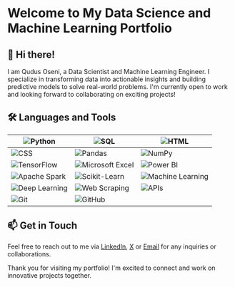 # Welcome to My Data Science and Machine Learning Portfolio

## 👋 Hi there!
I am Qudus Oseni, a Data Scientist and Machine Learning Engineer. I specialize in transforming data into actionable insights and building predictive models to solve real-world problems. I'm currently open to work and looking forward to collaborating on exciting projects!

## 🛠️ Languages and Tools

|![Python](https://img.shields.io/badge/Python-3776AB?style=flat&logo=python&logoColor=white) |![SQL](https://img.shields.io/badge/SQL-4479A1?style=flat&logo=postgresql&logoColor=white) |![HTML](https://img.shields.io/badge/HTML-E34F26?style=flat&logo=html5&logoColor=white) |
|---|---|---|
| ![CSS](https://img.shields.io/badge/CSS-1572B6?style=flat&logo=css3&logoColor=white) | ![Pandas](https://img.shields.io/badge/Pandas-150458?style=flat&logo=pandas&logoColor=white) | ![NumPy](https://img.shields.io/badge/NumPy-013243?style=flat&logo=numpy&logoColor=white) |
| ![TensorFlow](https://img.shields.io/badge/TensorFlow-FF6F00?style=flat&logo=tensorflow&logoColor=white) | ![Microsoft Excel](https://img.shields.io/badge/Microsoft%20Excel-217346?style=flat&logo=microsoftexcel&logoColor=white) | ![Power BI](https://img.shields.io/badge/Power%20BI-F2C811?style=flat&logo=power-bi&logoColor=white) |
| ![Apache Spark](https://img.shields.io/badge/Apache%20Spark-E25A1C?style=flat&logo=apachespark&logoColor=white) | ![Scikit-Learn](https://img.shields.io/badge/Scikit--Learn-F7931E?style=flat&logo=scikitlearn&logoColor=white) | ![Machine Learning](https://img.shields.io/badge/Machine%20Learning-FF6F00?style=flat) |
| ![Deep Learning](https://img.shields.io/badge/Deep%20Learning-00599C?style=flat&logo=deepmind&logoColor=white) | ![Web Scraping](https://img.shields.io/badge/Web%20Scraping-FF6F00?style=flat) | ![APIs](https://img.shields.io/badge/APIs-00599C?style=flat&logo=apigee&logoColor=white) |
| ![Git](https://img.shields.io/badge/Git-F05032?style=flat&logo=git&logoColor=white) | ![GitHub](https://img.shields.io/badge/GitHub-181717?style=flat&logo=github&logoColor=white) |  |

## 📫 Get in Touch
Feel free to reach out to me via [LinkedIn](www.linkedin.com/in/qudusoseni82), [X](https://x.com/Qudus_IV) or [Email](oseniqudus1965@gmail.com.com) for any inquiries or collaborations.

Thank you for visiting my portfolio! I'm excited to connect and work on innovative projects together.
